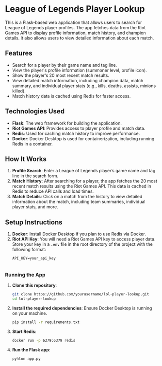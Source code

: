 # League of Legends Player Lookup

This is a Flask-based web application that allows users to search for League of Legends player profiles. The app fetches data from the Riot Games API to display profile information, match history, and champion details. It also allows users to view detailed information about each match.

## Features
- Search for a player by their game name and tag line.
- View the player's profile information (summoner level, profile icon).
- Show the player's 20 most recent match results.
- View detailed match information, including champion data, match summary, and individual player stats (e.g., kills, deaths, assists, minions killed).
- Match history data is cached using Redis for faster access.

## Technologies Used
- **Flask**: The web framework for building the application.
- **Riot Games API**: Provides access to player profile and match data.
- **Redis**: Used for caching match history to improve performance.
- **Docker**: Docker Desktop is used for containerization, including running Redis in a container.

## How It Works
1. **Profile Search**: Enter a League of Legends player’s game name and tag line in the search form.
2. **Match History**: After searching for a player, the app fetches the 20 most recent match results using the Riot Games API. This data is cached in Redis to reduce API calls and load times.
3. **Match Details**: Click on a match from the history to view detailed information about the match, including team summaries, individual player stats, and more.

## Setup Instructions
1. **Docker**: Install Docker Desktop if you plan to use Redis via Docker.
2. **Riot API Key**: You will need a Riot Games API key to access player data. Store your key in a `.env` file in the root directory of the project with the following format:
   ```env
   API_KEY=your_api_key


### Running the App

1. **Clone this repository**:
   ```bash
   git clone https://github.com/yourusername/lol-player-lookup.git
   cd lol-player-lookup
2. **Install the required dependencies**: Ensure Docker Desktop is running on your machine.
    ```bash
    pip install -r requirements.txt

3. **Start Redis**:
    ```bash
    docker run -p 6379:6379 redis
4. **Run the Flask app**:
    ```bash
    pyhton app.py
